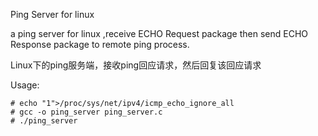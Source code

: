 Ping Server for linux


a ping server for linux ,receive ECHO Request package then send ECHO Response package to remote ping process.

Linux下的ping服务端，接收ping回应请求，然后回复该回应请求

Usage:

	# echo "1">/proc/sys/net/ipv4/icmp_echo_ignore_all
	# gcc -o ping_server ping_server.c
	# ./ping_server

